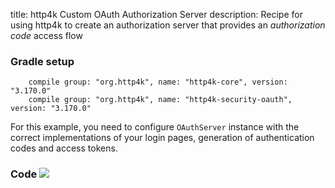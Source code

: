 title: http4k Custom OAuth Authorization Server
description: Recipe for using http4k to create an authorization server that provides an *authorization code* access flow

### Gradle setup
```
    compile group: "org.http4k", name: "http4k-core", version: "3.170.0"
    compile group: "org.http4k", name: "http4k-security-oauth", version: "3.170.0"
```

For this example, you need to configure `OAuthServer` instance with the correct implementations of your login pages, generation of authentication codes and access tokens.

### Code [<img class="octocat" src="/img/octocat-32.png"/>](https://github.com/http4k/http4k/blob/master/src/docs/cookbook/basic_oauth_authorization_server/example.kt)
<script src="https://gist-it.appspot.com/https://github.com/http4k/http4k/blob/master/src/docs/cookbook/basic_oauth_authorization_server/example.kt"></script>
